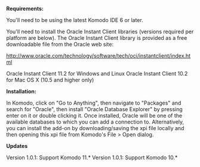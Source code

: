 **Requirements:**

You'll need to be using the latest Komodo IDE 6 or later.

You'll need to install the Oracle Instant Client libraries (versions required per platform are below). The Oracle Instant Client library is provided as a free downloadable file from the Oracle web site:

http://www.oracle.com/technology/software/tech/oci/instantclient/index.html

Oracle Instant Client 11.2 for Windows and Linux
Oracle Instant Client 10.2 for Mac OS X (10.5 and higher only)

**Installation:**

In Komodo, click on "Go to Anything", then navigate to "Packages" and search for "Oracle", then  install "Oracle Database Explorer" by pressing enter on it or double clicking it. Once installed, Oracle will be one of the available databases to which you can add a connection to. Alternatively, you can install the add-on by downloading/saving the xpi file locally and then opening this xpi file from Komodo's File > Open dialog.

**Updates**

Version 1.0.1: Support Komodo 11.*
Version 1.0.1: Support Komodo 10.*
